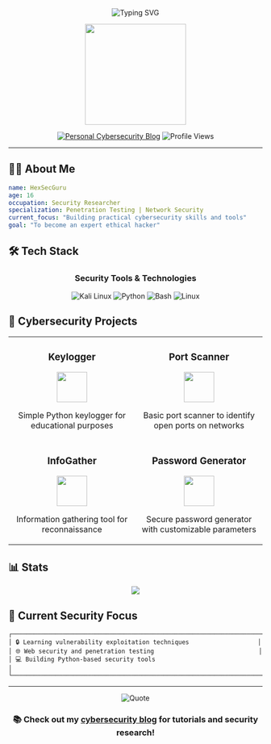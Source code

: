 <div align="center">
  <img src="https://readme-typing-svg.herokuapp.com?font=Fira+Code&weight=600&size=30&duration=4000&pause=1000&color=20C20E&center=true&vCenter=true&width=435&lines=HexSecGuru;Cybersecurity+Explorer;Ethical+Hacker" alt="Typing SVG" />
</div>

<p align="center">
  <img src="https://media.giphy.com/media/f6hnhHkks8bk4jwjh3/giphy.gif" height="200" />
</p>

<div align="center">
  
[![Personal Cybersecurity Blog](https://img.shields.io/badge/CYBERSECURITY_BLOG-Visit_hexsecguru.github.io-00FF00?style=for-the-badge&logo=GoogleChrome&logoColor=white)](https://hexsecguru.github.io)
![Profile Views](https://komarev.com/ghpvc/?username=HexSecGuru&style=for-the-badge&color=brightgreen)
  
</div>

<hr/>

## 👨‍💻 About Me

```yaml
name: HexSecGuru
age: 16
occupation: Security Researcher
specialization: Penetration Testing | Network Security
current_focus: "Building practical cybersecurity skills and tools"
goal: "To become an expert ethical hacker"
```

## 🛠️ Tech Stack

<div align="center">
  
### Security Tools & Technologies
![Kali Linux](https://img.shields.io/badge/Kali_Linux-557C94?style=for-the-badge&logo=kali-linux&logoColor=white)
![Python](https://img.shields.io/badge/Python-3776AB?style=for-the-badge&logo=python&logoColor=white)
![Bash](https://img.shields.io/badge/Shell_Script-121011?style=for-the-badge&logo=gnu-bash&logoColor=white)
![Linux](https://img.shields.io/badge/Linux-FCC624?style=for-the-badge&logo=linux&logoColor=black)

</div>

## 🔐 Cybersecurity Projects

<table>
  <tr>
    <td width="50%">
      <h3 align="center">Keylogger</h3>
      <p align="center">
        <a href="https://github.com/HexSecGuru/Keylogger" target="_blank">
          <img src="https://raw.githubusercontent.com/gilbarbara/logos/master/logos/python.svg" width="60" height="60"/>
        </a>
      </p>
      <p align="center">Simple Python keylogger for educational purposes</p>
    </td>
    <td width="50%">
      <h3 align="center">Port Scanner</h3>
      <p align="center">
        <a href="https://github.com/HexSecGuru/Port-Scanner" target="_blank">
          <img src="https://raw.githubusercontent.com/gilbarbara/logos/master/logos/python.svg" width="60" height="60"/>
        </a>
      </p>
      <p align="center">Basic port scanner to identify open ports on networks</p>
    </td>
  </tr>
  <tr>
    <td width="50%">
      <h3 align="center">InfoGather</h3>
      <p align="center">
        <a href="https://github.com/HexSecGuru/InfoGather" target="_blank">
          <img src="https://raw.githubusercontent.com/gilbarbara/logos/master/logos/bash-icon.svg" width="60" height="60"/>
        </a>
      </p>
      <p align="center">Information gathering tool for reconnaissance</p>
    </td>
    <td width="50%">
      <h3 align="center">Password Generator</h3>
      <p align="center">
        <a href="https://github.com/HexSecGuru/Password-Generator" target="_blank">
          <img src="https://raw.githubusercontent.com/gilbarbara/logos/master/logos/python.svg" width="60" height="60"/>
        </a>
      </p>
      <p align="center">Secure password generator with customizable parameters</p>
    </td>
  </tr>
</table>

## 📊 Stats

<div align="center">
  <img src="https://github-readme-streak-stats.herokuapp.com/?user=HexSecGuru&theme=chartreuse-dark&hide_border=true" />
</div>

## 🎯 Current Security Focus

```
┌─────────────────────────────────────────────────────────────────────┐
│ 🔒 Learning vulnerability exploitation techniques                   │
│ 🌐 Web security and penetration testing                             │
│ 💻 Building Python-based security tools                             │
└─────────────────────────────────────────────────────────────────────┘
```

<hr/>

<div align="center">
  <img src="https://readme-typing-svg.herokuapp.com?font=Fira+Code&weight=500&size=24&duration=3000&pause=1000&color=20C20E&center=true&vCenter=true&width=435&lines=%22Security+is+always+excessive;until+it's+not+enough.%22" alt="Quote" />
  
### 📚 Check out my <a href="https://hexsecguru.github.io">cybersecurity blog</a> for tutorials and security research!
  
</div>
